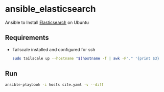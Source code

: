 # ansible_elasticsearch
Ansible to Install [Elasticsearch](https://www.elastic.co/elasticsearch) on Ubuntu

## Requirements

* Tailscale installed and configured for ssh
    ```bash
    sudo tailscale up --hostname "$(hostname -f | awk -F"." '{print $3}')-$(hostname -f | awk -F"." '{print $2}')-$(hostname)" --ssh --advertise-tags "tag:servers,tag:cloud-$(hostname -f | awk -F"." '{print $3}')-region-$(hostname -f | awk -F"." '{print $2}'),tag:elasticsearch"
    ```

## Run

```bash
ansible-playbook -i hosts site.yaml -v --diff
```